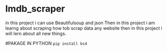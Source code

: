 # Imdb_scraper
 
 in this project i can use Beautifulsoup and json Then in this project i am learng about scraping how tob scrap data any website then in this project i will lern about all new things.
 
 
 #PAKAGE IN PYTHON
  `pip install bs4`
